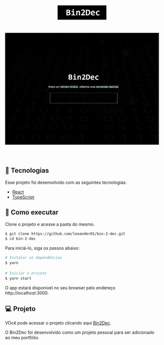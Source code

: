 <p align="center">
  <img alt="Bin2Dec-logo" src="./src/img/bin2dec-logo.png" width="160px">
</p>

<h1 align="center">
    <img alt="Bin2Dec" src="./src/img/bin2dec.png" />
</h1>

<br>

## 🧪 Tecnologias

Esse projeto foi desenvolvido com as seguintes tecnologias:

- [React](https://reactjs.org)
- [TypeScript](https://www.javascript.com/)

## 🚀 Como executar

Clone o projeto e acesse a pasta do mesmo.

```bash
$ git clone https://github.com/leoander01/bin-2-dec.git
$ cd bin-2-dec
```
Para iniciá-lo, siga os passos abaixo:
```bash
# Instalar as dependências
$ yarn

# Iniciar o projeto
$ yarn start
```
O app estará disponível no seu browser pelo endereço http://localhost:3000.

## 💻 Projeto

VOcê pode acessar o projeto clicando aqui [Bin2Dec](https://bin-two-dec-leoander.netlify.app/).

O Bin2Dec foi desenvolvido como um projeto pessoal para ser adicionado ao meu portfólio.
